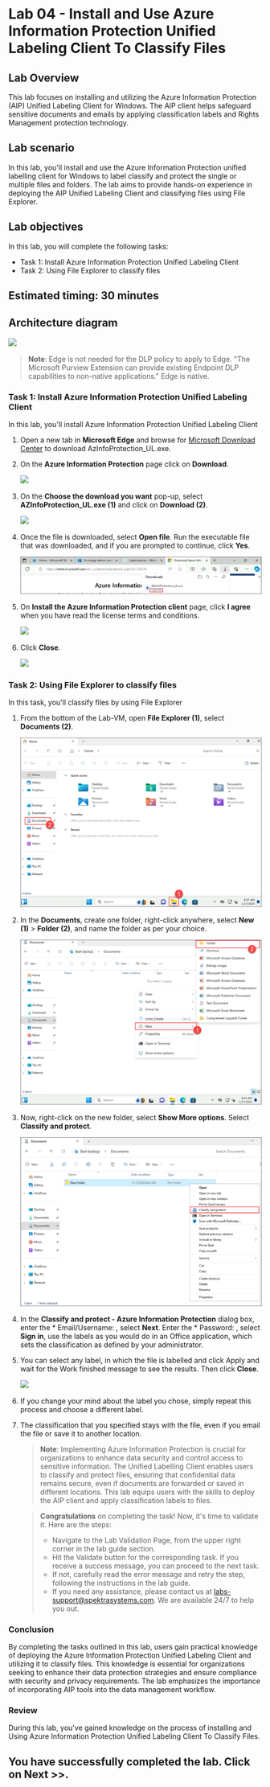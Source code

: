 # Lab 04 - Install and Use Azure Information Protection Unified Labeling Client To Classify Files

## Lab Overview

This lab focuses on installing and utilizing the Azure Information Protection (AIP) Unified Labeling Client for Windows. The AIP client helps safeguard sensitive documents and emails by applying classification labels and Rights Management protection technology. 

## Lab scenario
In this lab, you'll install and use the Azure Information Protection unified labelling client for Windows to label classify and protect the single or multiple files and folders. The lab aims to provide hands-on experience in deploying the AIP Unified Labeling Client and classifying files using File Explorer.

## Lab objectives

In this lab, you will complete the following tasks:

+ Task 1: Install Azure Information Protection Unified Labeling Client
+ Task 2: Using File Explorer to classify files 

## Estimated timing: 30 minutes

## Architecture diagram

![](../media/purview-lab4.png)

>**Note**: Edge is not needed for the DLP policy to apply to Edge. "The Microsoft Purview Extension can provide existing Endpoint DLP capabilities to non-native applications." Edge is native.

### Task 1: Install Azure Information Protection Unified Labeling Client 

In this lab, you'll install Azure Information Protection Unified Labeling Client 

1. Open a new tab in **Microsoft Edge** and browse for [Microsoft Download Center](https://www.microsoft.com/en-us/download/details.aspx?id=53018) to download AzInfoProtection_UL.exe.

1. On the **Azure Information Protection** page click on **Download**.

   ![](../media/lab4-image1.png)

1. On the **Choose the download you want** pop-up, select **AZInfoProtection_UL.exe (1)** and click on **Download (2)**.

   ![](../media/lab4-image2.png)

1. Once the file is downloaded, select **Open file**. Run the executable file that was downloaded, and if you are prompted to continue, click **Yes**.

   ![](../media/openfile.png)

1. On **Install the Azure Information Protection client** page, click **I agree** when you have read the license terms and conditions.

   ![](../media/lab4-image3.png)

1. Click **Close**.

   ![](../media/lab4-image4.png)

### Task 2: Using File Explorer to classify files 

In this task, you'll classify files by using File Explorer

1. From the bottom of the Lab-VM, open **File Explorer (1)**, select **Documents (2)**.

   ![](../media/fileexplorer.png)

1. In the **Documents**, create one folder, right-click anywhere, select **New (1)** > **Folder (2)**, and name the folder as per your choice.

   ![](../media/newfolder.png)

1. Now, right-click on the new folder, select **Show More options**. Select **Classify and protect**.

   ![](../media/classify.png)

1. In the **Classify and protect - Azure Information Protection** dialog box, enter the * Email/Username: <inject key="AzureAdUserEmail"></inject>, select **Next**. Enter the * Password: <inject key="AzureAdUserPassword"></inject>, select **Sign in**, use the labels as you would do in an Office application, which sets the classification as defined by your administrator.
  
1. You can select any label, in which the file is labelled and click Apply and wait for the Work finished message to see the results. Then click **Close**.

   ![](../media/lab4image1.png)

1. If you change your mind about the label you chose, simply repeat this process and choose a different label.

1. The classification that you specified stays with the file, even if you email the file or save it to another location.

   >**Note**: Implementing Azure Information Protection is crucial for organizations to enhance data security and control access to sensitive information. The Unified 
    Labelling Client enables users to classify and protect files, ensuring that confidential data remains secure, even if documents are forwarded or saved in different 
    locations. This lab equips users with the skills to deploy the AIP client and apply classification labels to files.

    > **Congratulations** on completing the task! Now, it's time to validate it. Here are the steps:
   > - Navigate to the Lab Validation Page, from the upper right corner in the lab guide section.
   > - Hit the Validate button for the corresponding task. If you receive a success message, you can proceed to the next task. 
   > - If not, carefully read the error message and retry the step, following the instructions in the lab guide.
   > - If you need any assistance, please contact us at labs-support@spektrasystems.com. We are available 24/7 to help you out.

### Conclusion
By completing the tasks outlined in this lab, users gain practical knowledge of deploying the Azure Information Protection Unified Labeling Client and utilizing it to classify files. This knowledge is essential for organizations seeking to enhance their data protection strategies and ensure compliance with security and privacy requirements. The lab emphasizes the importance of incorporating AIP tools into the data management workflow.

### Review

During this lab, you've gained knowledge on the process of installing and Using Azure Information Protection Unified Labeling Client To Classify Files.

## You have successfully completed the lab. Click on Next >>.
